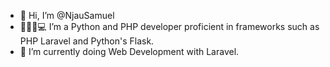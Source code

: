 - 👋 Hi, I’m @NjauSamuel
- 👀👨‍🏫💻 I’m a Python and PHP developer proficient in frameworks such as PHP Laravel and Python's Flask.
- 🌱 I’m currently doing Web Development with Laravel.
